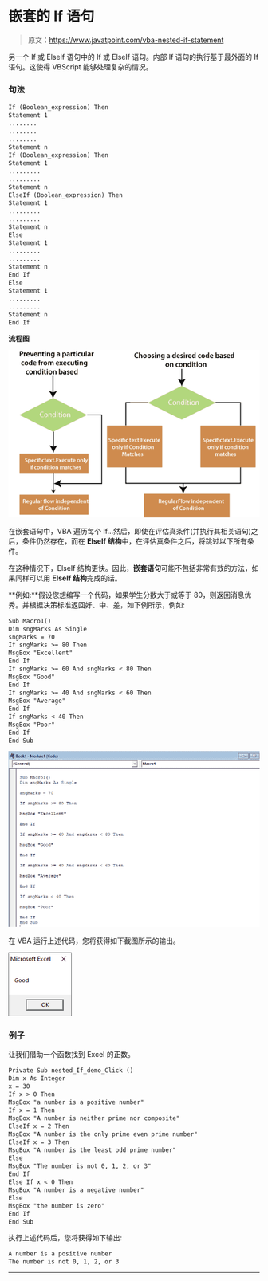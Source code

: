 # 嵌套的 If 语句

> 原文：<https://www.javatpoint.com/vba-nested-if-statement>

另一个 If 或 ElseIf 语句中的 If 或 ElseIf 语句。内部 If 语句的执行基于最外面的 If 语句。这使得 VBScript 能够处理复杂的情况。

### 句法

```
If (Boolean_expression) Then
Statement 1
........
........
........
Statement n
If (Boolean_expression) Then
Statement 1
.........
.........
Statement n
ElseIf (Boolean_expression) Then
Statement 1
.........
.........
Statement n
Else
Statement 1
.........
.........
Statement n
End If
Else
Statement 1
.........
.........
Statement n
End If

```

**流程图**

![Nested If Statement](img/5dfbac094d79d8675d70b15b573c539b.png)

在嵌套语句中，VBA 遍历每个 If...然后，即使在评估真条件(并执行其相关语句)之后，条件仍然存在，而在 **ElseIf 结构**中，在评估真条件之后，将跳过以下所有条件。

在这种情况下，ElseIf 结构更快。因此，**嵌套语句**可能不包括非常有效的方法，如果同样可以用 **ElseIf 结构**完成的话。

**例如:**假设您想编写一个代码，如果学生分数大于或等于 80，则返回消息优秀。并根据决策标准返回好、中、差，如下例所示，例如:

```
Sub Macro1()
Dim sngMarks As Single
sngMarks = 70
If sngMarks >= 80 Then
MsgBox "Excellent"
End If
If sngMarks >= 60 And sngMarks < 80 Then
MsgBox "Good"
End If
If sngMarks >= 40 And sngMarks < 60 Then
MsgBox "Average"
End If
If sngMarks < 40 Then
MsgBox "Poor"
End If
End Sub

```

![Nested If Statement](img/e9ac236fe689adccf6ae125de2570f50.png)

在 VBA 运行上述代码，您将获得如下截图所示的输出。

![Nested If Statement](img/1db3542d2cfa7bd4a040c001bbdefaf4.png)

### 例子

让我们借助一个函数找到 Excel 的正数。

```
Private Sub nested_If_demo_Click ()
Dim x As Integer 
x = 30 
If x > 0 Then 
MsgBox "a number is a positive number"
If x = 1 Then
MsgBox "A number is neither prime nor composite"
ElseIf x = 2 Then 
MsgBox "A number is the only prime even prime number"
ElseIf x = 3 Then 
MsgBox "A number is the least odd prime number"
Else 
MsgBox "The number is not 0, 1, 2, or 3"
End If 
Else If x < 0 Then
MsgBox "A number is a negative number"
Else 
MsgBox "the number is zero"
End If
End Sub

```

执行上述代码后，您将获得如下输出:

```
A number is a positive number 
The number is not 0, 1, 2, or 3

```

* * *